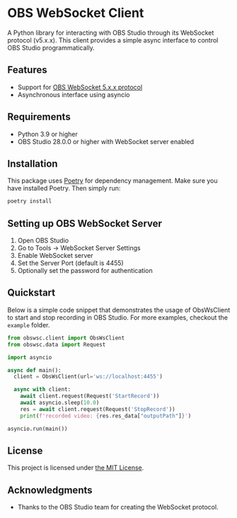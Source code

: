 # OBS WebSocket Client

A Python library for interacting with OBS Studio through its WebSocket protocol (v5.x.x). This client provides a simple async interface to control OBS Studio programmatically.

## Features

- Support for [OBS WebSocket 5.x.x protocol](https://github.com/obsproject/obs-websocket/blob/master/docs/generated/protocol.md)
- Asynchronous interface using asyncio

## Requirements

- Python 3.9 or higher
- OBS Studio 28.0.0 or higher with WebSocket server enabled

## Installation

This package uses [Poetry](https://python-poetry.org/) for dependency management. Make sure you have installed Poetry. Then simply run:

```bash
poetry install
```

## Setting up OBS WebSocket Server

1. Open OBS Studio
2. Go to Tools -> WebSocket Server Settings
3. Enable WebSocket server
4. Set the Server Port (default is 4455)
5. Optionally set the password for authentication

## Quickstart

Below is a simple code snippet that demonstrates the usage of ObsWsClient to start and stop recording in OBS Studio. For more examples, checkout the `example` folder.

```python
from obswsc.client import ObsWsClient
from obswsc.data import Request

import asyncio

async def main():
  client = ObsWsClient(url='ws://localhost:4455')

  async with client:
    await client.request(Request('StartRecord'))
    await asyncio.sleep(10.0)
    res = await client.request(Request('StopRecord'))
    print(f'recorded video: {res.res_data["outputPath"]}')

asyncio.run(main())
```

## License

This project is licensed under [the MIT License](LICENSE).

## Acknowledgments

- Thanks to the OBS Studio team for creating the WebSocket protocol.
